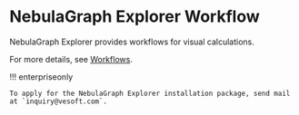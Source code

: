 # NebulaGraph Explorer Workflow

NebulaGraph Explorer provides workflows for visual calculations.

For more details, see [Workflows](../nebula-explorer/workflow/workflows.md).

!!! enterpriseonly

    To apply for the NebulaGraph Explorer installation package, send mail at `inquiry@vesoft.com`. 